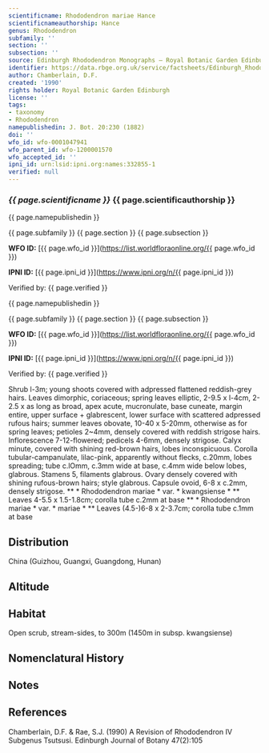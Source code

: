 ```yaml
---
scientificname: Rhododendron mariae Hance
scientificnameauthorship: Hance
genus: Rhododendron
subfamily: ''
section: ''
subsection: ''
source: Edinburgh Rhododendron Monographs – Royal Botanic Garden Edinburgh
identifier: https://data.rbge.org.uk/service/factsheets/Edinburgh_Rhododendron_Monographs.xhtml
author: Chamberlain, D.F.
created: '1990'
rights holder: Royal Botanic Garden Edinburgh
license: ''
tags:
- taxonomy
- Rhododendron
namepublishedin: J. Bot. 20:230 (1882)
doi: ''
wfo_id: wfo-0001047941
wfo_parent_id: wfo-1200001570
wfo_accepted_id: ''
ipni_id: urn:lsid:ipni.org:names:332855-1
verified: null
---
```

### _{{ page.scientificname }}_ {{ page.scientificauthorship }}
 {{ page.namepublishedin }}

{{ page.subfamily }} {{ page.section }} {{ page.subsection }}

**WFO ID:** [{{ page.wfo_id }}](https://list.worldfloraonline.org/{{ page.wfo_id }})

**IPNI ID:** [{{ page.ipni_id }}](https://www.ipni.org/n/{{ page.ipni_id }})

Verified by: {{ page.verified }}

 {{ page.namepublishedin }}

{{ page.subfamily }} {{ page.section }} {{ page.subsection }}

**WFO ID:** [{{ page.wfo_id }}](https://list.worldfloraonline.org/{{ page.wfo_id }})

**IPNI ID:** [{{ page.ipni_id }}](https://www.ipni.org/n/{{ page.ipni_id }})

Verified by: {{ page.verified }}



Shrub l-3m; young shoots covered with adpressed flattened reddish-grey hairs. Leaves dimorphic, coriaceous; spring leaves elliptic, 2-9.5 x l-4cm, 2-2.5 x as long as broad, apex acute, mucronulate, base cuneate, margin entire, upper surface + glabrescent, lower surface with scattered adpressed rufous hairs; summer leaves obovate, 10-40 x 5-20mm, otherwise as for spring leaves; petioles 2~4mm, densely covered with reddish strigose hairs. Inflorescence 7-12-flowered; pedicels 4-6mm, densely strigose. Calyx minute, covered with shining red-brown hairs, lobes inconspicuous. Corolla tubular-campanulate, lilac-pink, apparently without flecks, c.20mm, lobes spreading; tube c.lOmm, c.3mm wide at base, c.4mm wide below lobes, glabrous. Stamens 5, filaments glabrous. Ovary densely covered with shining rufous-brown hairs; style glabrous. Capsule ovoid, 6-8 x c.2mm, densely strigose. ** * Rhododendron mariae * var. * kwangsiense * ** Leaves 4-5.5 x 1.5-1.8cm; corolla tube c.2mm at base ** * Rhododendron mariae * var. * mariae * ** Leaves (4.5-)6-8 x 2-3.7cm; corolla tube c.1mm at base

## Distribution
China (Guizhou, Guangxi, Guangdong, Hunan)

## Altitude


## Habitat
Open scrub, stream-sides, to 300m (1450m in subsp. kwangsiense)

## Nomenclatural History

                       
## Notes


## References

Chamberlain, D.F. & Rae, S.J. (1990) A Revision of Rhododendron IV Subgenus Tsutsusi. Edinburgh Journal of Botany 47(2):105
